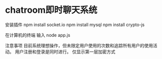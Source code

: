 # chatroom即时聊天系统

安装插件
npm install socket.io
npm install mysql
npm install crypto-js

在计算机的终端 输入
node app.js

注意事项
目前系统理想操作，但未限定用户使用的次数和追踪所有用户的使用活动。
用户注册和登录是同时进行。
仅显示第一层加密方式
